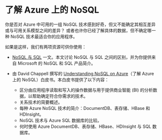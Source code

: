 <properties
    pageTitle="了解 Azure 上的 NoSQL 技术 | Azure"
    description="了解 Azure NoSQL 如何帮助你管理不适合于关系数据库的数据。DocumentDB、表存储、HBase、HDInsight 与 SQL 数据库。"
    editor="cgronlun"
    manager="jhubbard"
    services="documentdb, storage, hdinsight"
    documentationcenter=""
    author="mimig1" />  

<tags
    ms.assetid="eb9c081f-7d67-4d60-be77-1181108da30d"
    ms.service="multiple"
    ms.workload="multiple"
    ms.tgt_pltfrm="na"
    ms.devlang="na"
    ms.topic="article"
    ms.date="10/26/2016"
    wacn.date="12/27/2016"
    ms.author="mimig" />  


# 了解 Azure 上的 NoSQL
你是否对 Azure 中可用的一组 NoSQL 技术感到好奇，但又不能确定其相互差异或与可用关系模型之间的差异？ 或者也许你已经了解具体的数据，但不确定哪一种 NoSQL 技术最适合你的应用程序。

如果是这样，我们有两项资源可供你使用：

- [NoSQL 与 SQL](/documentation/articles/documentdb-nosql-vs-sql/) 一文。本文讨论 NoSQL 与 SQL 之间的区别，并为你提供来自 Microsoft 的 NoSQL 和 SQL 产品简介。
- 由 David Chappell 撰写的 [Understanding NoSQL on Azure](http://go.microsoft.com/fwlink/p/?LinkId=330292)（了解 Azure 上的 NoSQL）白皮书。本白皮书提供了以下内容：
  
  - 区分由应用程序读取和写入的操作数据与用于提供商业智能 (BI) 的分析数据，以帮助确定符合你需求的技术。
  - 关系技术的简要概述。
  - 每种 Azure NoSQL 技术的简介：DocumentDB、表存储、HBase 和 HDInsight。
  - NoSQL 技术与 Azure SQL 数据库的比较。
  - 何时使用 Azure DocumentDB、表存储、HBase、HDInsight 与 SQL 数据库。

<!---HONumber=Mooncake_1219_2016-->
